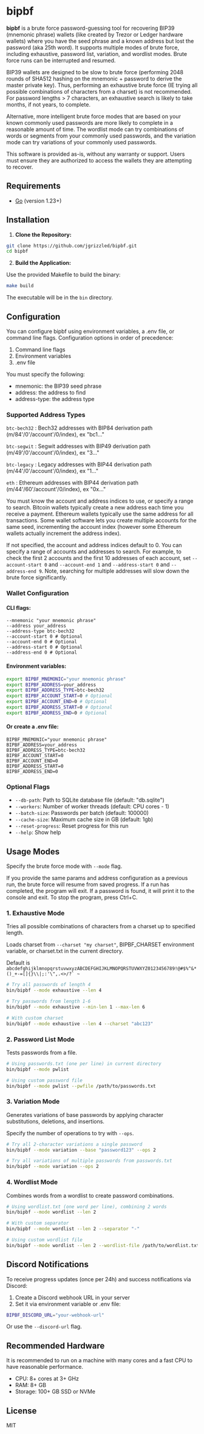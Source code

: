 # bipbf

**bipbf** is a brute force password-guessing tool for recovering BIP39 (mnemonic phrase) wallets (like created by Trezor or Ledger hardware wallets) where you have the seed phrase and a known address but lost the password (aka 25th word). It supports multiple modes of brute force, including exhaustive, password list, variation, and wordlist modes. Brute force runs can be interrupted and resumed.

BIP39 wallets are designed to be slow to brute force (performing 2048 rounds of SHA512 hashing on the mnemonic + password to derive the master private key). Thus, performing an exhaustive brute force (IE trying all possible combinations of characters from a charset) is not recommended. For password lengths > 7 characters, an exhaustive search is likely to take months, if not years, to complete.

Alternative, more intelligent brute force modes that are based on your known commonly used passwords are more likely to complete in a reasonable amount of time. The wordlist mode can try combinations of words or segments from your commonly used passwords, and the variation mode can try variations of your commonly used passwords.

This software is provided as-is, without any warranty or support. Users must ensure they are authorized to access the wallets they are attempting to recover.

## Requirements

- [Go](https://golang.org/dl/) (version 1.23+)

## Installation

1. **Clone the Repository:**

```bash
git clone https://github.com/jgrizzled/bipbf.git
cd bipbf
```

2. **Build the Application:**

Use the provided Makefile to build the binary:

```bash
make build
```

The executable will be in the `bin` directory.

## Configuration

You can configure bipbf using environment variables, a .env file, or command line flags. Configuration options in order of precedence:

1. Command line flags
2. Environment variables
3. .env file

You must specify the following:

- mnemonic: the BIP39 seed phrase
- address: the address to find
- address-type: the address type

### Supported Address Types

`btc-bech32` : Bech32 addresses with BIP84 derivation path (m/84'/0'/account'/0/index), ex "bc1..."

`btc-segwit` : Segwit addresses with BIP49 derivation path (m/49'/0'/account'/0/index), ex "3..."

`btc-legacy` : Legacy addresses with BIP44 derivation path (m/44'/0'/account'/0/index), ex "1..."

`eth` : Ethereum addresses with BIP44 derivation path (m/44'/60'/account'/0/index), ex "0x..."

You must know the account and address indices to use, or specify a range to search. Bitcoin wallets typically create a new address each time you receive a payment. Ethereum wallets typically use the same address for all transactions. Some wallet software lets you create multiple accounts for the same seed, incrementing the account index (however some Ethereum wallets actually increment the address index).

If not specified, the account and address indices default to 0. You can specify a range of accounts and addresses to search. For example, to check the first 2 accounts and the first 10 addresses of each account, set `--account-start 0` and `--account-end 1` and `--address-start 0` and `--address-end 9`. Note, searching for multiple addresses will slow down the brute force significantly.

### Wallet Configuration

#### CLI flags:

```
--mnemonic "your mnemonic phrase"
--address your_address
--address-type btc-bech32
--account-start 0 # Optional
--account-end 0 # Optional
--address-start 0 # Optional
--address-end 0 # Optional
```

#### Environment variables:

```bash
export BIPBF_MNEMONIC="your mnemonic phrase"
export BIPBF_ADDRESS=your_address
export BIPBF_ADDRESS_TYPE=btc-bech32
export BIPBF_ACCOUNT_START=0 # Optional
export BIPBF_ACCOUNT_END=0 # Optional
export BIPBF_ADDRESS_START=0 # Optional
export BIPBF_ADDRESS_END=0 # Optional
```

#### Or create a .env file:

```
BIPBF_MNEMONIC="your mnemonic phrase"
BIPBF_ADDRESS=your_address
BIPBF_ADDRESS_TYPE=btc-bech32
BIPBF_ACCOUNT_START=0
BIPBF_ACCOUNT_END=0
BIPBF_ADDRESS_START=0
BIPBF_ADDRESS_END=0
```

### Optional Flags

- `--db-path`: Path to SQLite database file (default: "db.sqlite")
- `--workers`: Number of worker threads (default: CPU cores - 1)
- `--batch-size`: Passwords per batch (default: 100000)
- `--cache-size`: Maximum cache size in GB (default: 1gb)
- `--reset-progress`: Reset progress for this run
- `--help`: Show help

## Usage Modes

Specify the brute force mode with `--mode` flag.

If you provide the same params and address configuration as a previous run, the brute force will resume from saved progress. If a run has completed, the program will exit. If a password is found, it will print it to the console and exit. To stop the program, press Ctrl+C.

### 1. Exhaustive Mode

Tries all possible combinations of characters from a charset up to specified length.

Loads charset from `--charset "my charset"`, BIPBF_CHARSET environment variable, or charset.txt in the current directory.

Default is `` abcdefghijklmnopqrstuvwxyzABCDEFGHIJKLMNOPQRSTUVWXYZ0123456789!@#$%^&*()_+-=[]{}\\|;:'\",.<>/?` ~``

```bash
# Try all passwords of length 4
bin/bipbf --mode exhaustive --len 4

# Try passwords from length 1-6
bin/bipbf --mode exhaustive --min-len 1 --max-len 6

# With custom charset
bin/bipbf --mode exhaustive --len 4 --charset "abc123"
```

### 2. Password List Mode

Tests passwords from a file.

```bash
# Using passwords.txt (one per line) in current directory
bin/bipbf --mode pwlist

# Using custom password file
bin/bipbf --mode pwlist --pwfile /path/to/passwords.txt
```

### 3. Variation Mode

Generates variations of base passwords by applying character substitutions, deletions, and insertions.

Specify the number of operations to try with `--ops`.

```bash
# Try all 2-character variations a single password
bin/bipbf --mode variation --base "password123" --ops 2

# Try all variations of multiple passwords from passwords.txt
bin/bipbf --mode variation --ops 2
```

### 4. Wordlist Mode

Combines words from a wordlist to create password combinations.

```bash
# Using wordlist.txt (one word per line), combining 2 words
bin/bipbf --mode wordlist --len 2

# With custom separator
bin/bipbf --mode wordlist --len 2 --separator "-"

# Using custom wordlist file
bin/bipbf --mode wordlist --len 2 --wordlist-file /path/to/wordlist.txt
```

## Discord Notifications

To receive progress updates (once per 24h) and success notifications via Discord:

1. Create a Discord webhook URL in your server
2. Set it via environment variable or .env file:

```bash
BIPBF_DISCORD_URL="your-webhook-url"
```

Or use the `--discord-url` flag.

## Recommended Hardware

It is recommended to run on a machine with many cores and a fast CPU to have reasonable performance.

- CPU: 8+ cores at 3+ GHz
- RAM: 8+ GB
- Storage: 100+ GB SSD or NVMe

## License

MIT
